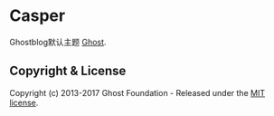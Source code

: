 # Casper

Ghostblog默认主题 [Ghost](http://github.com/pollbox/ghostblog/).



## Copyright & License

Copyright (c) 2013-2017 Ghost Foundation - Released under the [MIT license](LICENSE).
